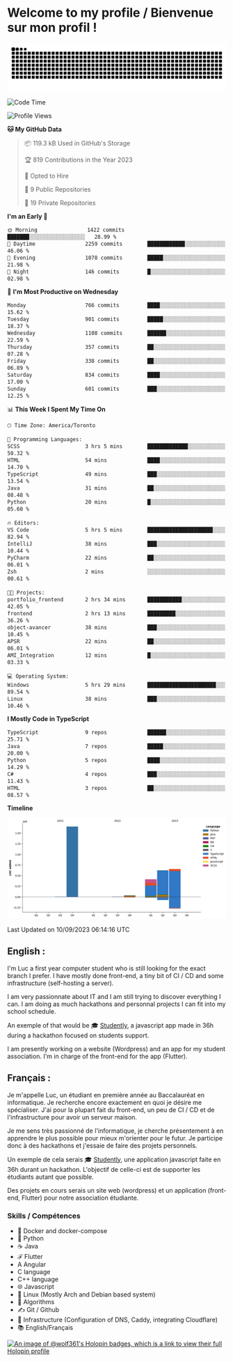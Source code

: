 # Welcome to my profile / Bienvenue sur mon profil !

![snake gif](https://github.com/wolf-361/wolf-361/blob/output/github-contribution-grid-snake.svg)

<!--START_SECTION:waka-->
![Code Time](http://img.shields.io/badge/Code%20Time-329%20hrs%2027%20mins-blue)

![Profile Views](http://img.shields.io/badge/Profile%20Views-0-blue)

**🐱 My GitHub Data** 

> 📦 119.3 kB Used in GitHub's Storage 
 > 
> 🏆 819 Contributions in the Year 2023
 > 
> 💼 Opted to Hire
 > 
> 📜 9 Public Repositories 
 > 
> 🔑 19 Private Repositories 
 > 
**I'm an Early 🐤** 

```text
🌞 Morning                1422 commits        ███████░░░░░░░░░░░░░░░░░░   28.99 % 
🌆 Daytime                2259 commits        ████████████░░░░░░░░░░░░░   46.06 % 
🌃 Evening                1078 commits        █████░░░░░░░░░░░░░░░░░░░░   21.98 % 
🌙 Night                  146 commits         █░░░░░░░░░░░░░░░░░░░░░░░░   02.98 % 
```
📅 **I'm Most Productive on Wednesday** 

```text
Monday                   766 commits         ████░░░░░░░░░░░░░░░░░░░░░   15.62 % 
Tuesday                  901 commits         █████░░░░░░░░░░░░░░░░░░░░   18.37 % 
Wednesday                1108 commits        ██████░░░░░░░░░░░░░░░░░░░   22.59 % 
Thursday                 357 commits         ██░░░░░░░░░░░░░░░░░░░░░░░   07.28 % 
Friday                   338 commits         ██░░░░░░░░░░░░░░░░░░░░░░░   06.89 % 
Saturday                 834 commits         ████░░░░░░░░░░░░░░░░░░░░░   17.00 % 
Sunday                   601 commits         ███░░░░░░░░░░░░░░░░░░░░░░   12.25 % 
```


📊 **This Week I Spent My Time On** 

```text
🕑︎ Time Zone: America/Toronto

💬 Programming Languages: 
SCSS                     3 hrs 5 mins        █████████████░░░░░░░░░░░░   50.32 % 
HTML                     54 mins             ████░░░░░░░░░░░░░░░░░░░░░   14.70 % 
TypeScript               49 mins             ███░░░░░░░░░░░░░░░░░░░░░░   13.54 % 
Java                     31 mins             ██░░░░░░░░░░░░░░░░░░░░░░░   08.48 % 
Python                   20 mins             █░░░░░░░░░░░░░░░░░░░░░░░░   05.60 % 

🔥 Editors: 
VS Code                  5 hrs 5 mins        █████████████████████░░░░   82.94 % 
IntelliJ                 38 mins             ███░░░░░░░░░░░░░░░░░░░░░░   10.44 % 
PyCharm                  22 mins             ██░░░░░░░░░░░░░░░░░░░░░░░   06.01 % 
Zsh                      2 mins              ░░░░░░░░░░░░░░░░░░░░░░░░░   00.61 % 

🐱‍💻 Projects: 
portfolio_frontend       2 hrs 34 mins       ███████████░░░░░░░░░░░░░░   42.05 % 
frontend                 2 hrs 13 mins       █████████░░░░░░░░░░░░░░░░   36.26 % 
object-avancer           38 mins             ███░░░░░░░░░░░░░░░░░░░░░░   10.45 % 
APSR                     22 mins             ██░░░░░░░░░░░░░░░░░░░░░░░   06.01 % 
AMI_Integration          12 mins             █░░░░░░░░░░░░░░░░░░░░░░░░   03.33 % 

💻 Operating System: 
Windows                  5 hrs 29 mins       ██████████████████████░░░   89.54 % 
Linux                    38 mins             ███░░░░░░░░░░░░░░░░░░░░░░   10.46 % 
```

**I Mostly Code in TypeScript** 

```text
TypeScript               9 repos             ██████░░░░░░░░░░░░░░░░░░░   25.71 % 
Java                     7 repos             █████░░░░░░░░░░░░░░░░░░░░   20.00 % 
Python                   5 repos             ████░░░░░░░░░░░░░░░░░░░░░   14.29 % 
C#                       4 repos             ███░░░░░░░░░░░░░░░░░░░░░░   11.43 % 
HTML                     3 repos             ██░░░░░░░░░░░░░░░░░░░░░░░   08.57 % 
```



**Timeline**

![Lines of Code chart](https://raw.githubusercontent.com/wolf-361/wolf-361/main/assets/bar_graph.png)


 Last Updated on 10/09/2023 06:14:16 UTC
<!--END_SECTION:waka-->

## English : 

I'm Luc a first year computer student who is still looking for the exact branch I prefer. I have mostly done front-end, a tiny bit of CI / CD and some infrastructure (self-hosting a server).

I am very passionnate about IT and I am still trying to discover everything I can. I am doing as much hackathons and personnal projects I can fit into my school schedule.

An exemple of that would be 🎓 [Studently](https://github.com/wolf-361/Studently-CodeJam12), a javascript app made in 36h during a hackathon focused on students support.

I am presently working on a website (Wordpress) and an app for my student association. I'm in charge of the front-end for the app (Flutter).

## Français :

Je m'appelle Luc, un étudiant en première année au Baccalauréat en informatique. Je recherche encore exactement en quoi je désire me spécialiser. J'ai pour la plupart fait du front-end, un peu de CI / CD et de l'infrastructure pour avoir un serveur maison.

Je me sens très passionné de l'informatique, je cherche présentement à en apprendre le plus possible pour mieux m'orienter pour le futur. Je participe donc à des hackathons et j'essaie de faire des projets personnels.

Un exemple de cela serais 🎓 [Studently](https://github.com/wolf-361/Studently-CodeJam12), une application javascript faite en 36h durant un hackathon. L'objectif de celle-ci est de supporter les étudiants autant que possible.

Des projets en cours serais un site web (wordpress) et un application (front-end, Flutter) pour notre association étudiante.

###  Skills / Compétences

* 🐋 Docker and docker-compose
* 🐍 Python
* ☕ Java
* ℱ Flutter
* A Angular
* C language
* C++ language
* 🌐 Javascript
* 🐧 Linux (Mostly Arch and Debian based system)
* 🧩 Algorithms
* ✍️ Git / Github
* 📜 Infrastructure (Configuration of DNS, Caddy, integrating Cloudflare)
* 📚 English/Français

[![An image of @wolf361's Holopin badges, which is a link to view their full Holopin profile](https://holopin.me/wolf361)](https://holopin.io/@wolf361)


